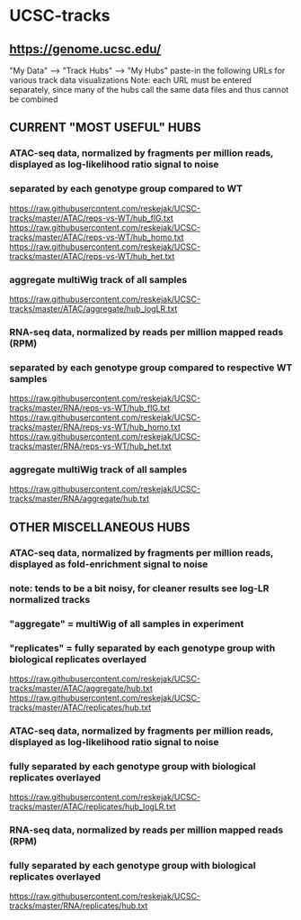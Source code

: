 # UCSC-tracks
## https://genome.ucsc.edu/

"My Data" --> "Track Hubs" --> "My Hubs"
paste-in the following URLs for various track data visualizations
Note: each URL must be entered separately, since many of the hubs call the same data files and thus cannot be combined

## CURRENT "MOST USEFUL" HUBS

### ATAC-seq data, normalized by fragments per million reads, displayed as log-likelihood ratio signal to noise
### separated by each genotype group compared to WT
https://raw.githubusercontent.com/reskejak/UCSC-tracks/master/ATAC/reps-vs-WT/hub_flG.txt
https://raw.githubusercontent.com/reskejak/UCSC-tracks/master/ATAC/reps-vs-WT/hub_homo.txt
https://raw.githubusercontent.com/reskejak/UCSC-tracks/master/ATAC/reps-vs-WT/hub_het.txt
### aggregate multiWig track of all samples
https://raw.githubusercontent.com/reskejak/UCSC-tracks/master/ATAC/aggregate/hub_logLR.txt

### RNA-seq data, normalized by reads per million mapped reads (RPM)
### separated by each genotype group compared to respective WT samples
https://raw.githubusercontent.com/reskejak/UCSC-tracks/master/RNA/reps-vs-WT/hub_flG.txt
https://raw.githubusercontent.com/reskejak/UCSC-tracks/master/RNA/reps-vs-WT/hub_homo.txt
https://raw.githubusercontent.com/reskejak/UCSC-tracks/master/RNA/reps-vs-WT/hub_het.txt
### aggregate multiWig track of all samples
https://raw.githubusercontent.com/reskejak/UCSC-tracks/master/RNA/aggregate/hub.txt



## OTHER MISCELLANEOUS HUBS

### ATAC-seq data, normalized by fragments per million reads, displayed as fold-enrichment signal to noise
### note: tends to be a bit noisy, for cleaner results see log-LR normalized tracks
### "aggregate" = multiWig of all samples in experiment
### "replicates" = fully separated by each genotype group with biological replicates overlayed
https://raw.githubusercontent.com/reskejak/UCSC-tracks/master/ATAC/aggregate/hub.txt
https://raw.githubusercontent.com/reskejak/UCSC-tracks/master/ATAC/replicates/hub.txt

### ATAC-seq data, normalized by fragments per million reads, displayed as log-likelihood ratio signal to noise
### fully separated by each genotype group with biological replicates overlayed
https://raw.githubusercontent.com/reskejak/UCSC-tracks/master/ATAC/replicates/hub_logLR.txt

### RNA-seq data, normalized by reads per million mapped reads (RPM)
### fully separated by each genotype group with biological replicates overlayed
https://raw.githubusercontent.com/reskejak/UCSC-tracks/master/RNA/replicates/hub.txt
